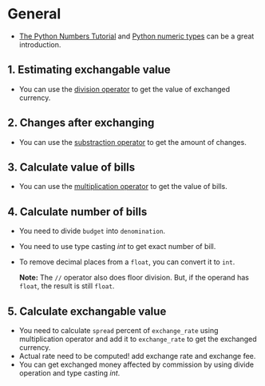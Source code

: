 # General
- [The Python Numbers Tutorial](https://docs.python.org/3/tutorial/introduction.html#numbers) and [Python numeric types](https://docs.python.org/3.9/library/stdtypes.html#numeric-types-int-float-complex) can be a great introduction.
## 1. Estimating exchangable value
- You can use the [division operator](https://docs.python.org/3/tutorial/introduction.html#numbers) to get the value of exchanged currency.
## 2. Changes after exchanging
- You can use the [substraction operator](https://docs.python.org/3/tutorial/introduction.html#numbers) to get the amount of changes.
## 3. Calculate value of bills
- You can use the [multiplication operator](https://docs.python.org/3/tutorial/introduction.html#numbers) to get the value of bills.
## 4. Calculate number of bills
- You need to divide `budget` into `denomination`.
- You need to use type casting *int* to get exact number of bill.  
- To remove decimal places from a `float`, you can convert it to `int`.

  **Note:** The `//` operator also does floor division. But, if the operand has `float`, the result is still `float`.
## 5. Calculate exchangable value
- You need to calculate `spread` percent of `exchange_rate` using multiplication operator and add it to `exchange_rate` to get the exchanged currency.
- Actual rate need to be computed! add exchange rate and exchange fee.
- You can get exchanged money affected by commission by using divide operation and type casting *int*. 